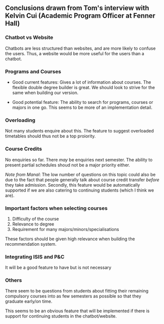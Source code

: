 ## Conclusions drawn from Tom's interview with Kelvin Cui (Academic Program Officer at Fenner Hall)

### Chatbot vs Website

Chatbots are less structured than websites, and are more likely to confuse the users. Thus, a website would be more useful for the users than a chatbot.


### Programs and Courses

* Good current features: Gives a lot of information about courses. The flexible double degree builder is great. We should look to strive for the same when building our version.

* Good potential feature: The ability to search for programs, courses or majors in one go. This seems to be more of an implementation detail.

### Overloading

Not many students enquire about this. The feature to suggest overloaded timetables should thus not be a top proiority.

### Course Credits

No enquiries so far. There *may* be enquiries next semester. The ability to present partial schedules shoud not be a major priority either.

_Note from Manal_: The low number of questions on this topic could also be due to the fact that people generally talk about course credit transfer <i>before</i> they take admission. Secondly, this feature would be automatically supported if we are also catering to continuing students (which I think we are).

### Important factors when selecting courses

1. Difficulty of the course
2. Relevance to degree
3. Requirement for many majors/minors/specialisations

These factors should be given high relevance when building the recommendation system.

### Integrating ISIS and P&C 

It will be a good feature to have but is not necessary

### Others

There seem to be questions from students about fitting their remaining compulsory courses into as few semesters as possible so that they graduate early/on time.

This seems to be an obvious feature that will be implemented if there is support for continuing students in the chatbot/website.
